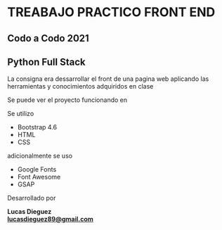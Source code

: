 # TREABAJO PRACTICO FRONT END

## Codo a Codo 2021

## Python Full Stack

La consigna era dessarrollar el front de una pagina web aplicando las herramientas y conocimientos adquiridos en clase

Se puede ver el proyecto funcionando en 

Se utilizo

  * Bootstrap 4.6  
  * HTML  
  * CSS  

adicionalmente se uso

  * Google Fonts
  * Font Awesome
  * GSAP  

Desarrollado por

**Lucas Dieguez**  
**lucasdieguez89@gmail.com**
